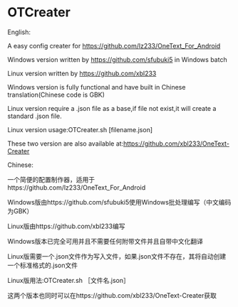 # OTCreater
English:

A easy config creater for https://github.com/lz233/OneText_For_Android 

Windows version written by https://github.com/sfubuki5 in Windows batch 

Linux version written by https://github.com/xbl233 

Windows version is fully functional and have built in Chinese translation(Chinese code is GBK)
 
Linux version require a .json file as a base,if file not exist,it will create a standard .json file.

Linux version usage:OTCreater.sh [filename.json]

These two version are also available at:https://github.com/xbl233/OneText-Creater

Chinese:

一个简便的配置制作器，适用于https://github.com/lz233/OneText_For_Android 

Windows版由https://github.com/sfubuki5使用Windows批处理编写（中文编码为GBK）

Linux版由https://github.com/xbl233编写 

Windows版本已完全可用并且不需要任何附带文件并且自带中文化翻译 

Linux版需要一个.json文件作为写入文件，如果.json文件不存在，其将自动创建一个标准格式的.json文件

Linux版用法:OTCreater.sh ［文件名.json］

这两个版本也同时可以在https://github.com/xbl233/OneText-Creater获取
